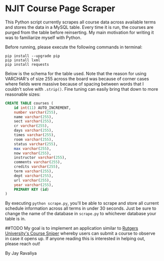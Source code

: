 # NJIT Course Page Scraper

This Python script currently scrapes all course data across available terms and stores the data in a MySQL table. Every time it is run, the courses are purged from the table before reinserting. My main motivation for writing it was to familiarize myself with Python.

Before running, please execute the following commands in terminal:
```
pip install --upgrade pip
pip install lxml
pip install requests
```

Below is the schema for the table used. Note that the reason for using VARCHAR's of size 255 across the board was because of corner cases where fields were massive because of spacing between words that I couldn't solve with `.strip()`. Fine tuning can easily bring that down to more reasonable sizes:

```SQL
CREATE TABLE courses (
	id int(11) AUTO_INCREMENT,
	number varchar(255),
	name varchar(255),
	sect varchar(255),
	cr varchar(255),
	days varchar(255),
	times varchar(255),
	room varchar(255),
	status varchar(255),
	max varchar(255),
	now varchar(255),
	instructor varchar(255),
	comments varchar(255),
	credits varchar(255),
	term varchar(255),
	dept varchar(255),
	url varchar(255),
	year varchar(255),
	PRIMARY KEY (id)
)
```

By executing `python scrape.py`, you'll be able to scrape and store all current schedule information across all terms in under 30 seconds. Just be sure to change the name of the database in `scrape.py` to whichever database your table is in.

##TODO
My goal is to implement an application similar to [Rutgers University's Course Sniper](http://sniper.rutgers.io) whereby users can submit a course to observe in case it opens up. If anyone reading this is interested in helping out, please reach out!

By Jay Ravaliya
